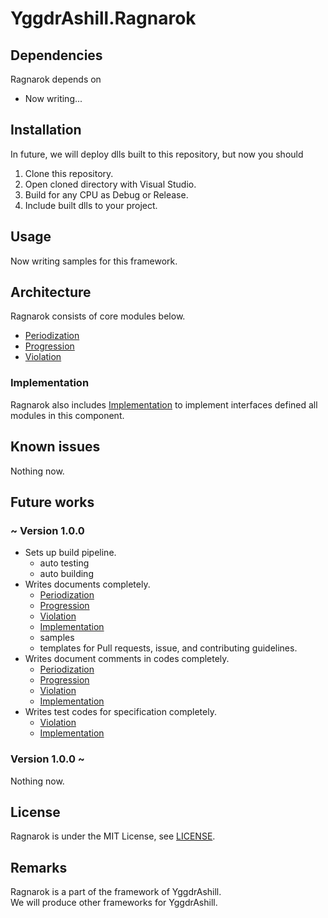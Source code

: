 # YggdrAshill.Ragnarok

<!-- ## Specifications

Now writing...

### Normal scenarios

Now writing...

### Abnormal scenarios

Now writing... -->

## Dependencies

Ragnarok depends on

- Now writing...

## Installation

In future, we will deploy dlls built to this repository, but now you should

1. Clone this repository.
1. Open cloned directory with Visual Studio.
1. Build for any CPU as Debug or Release.
1. Include built dlls to your project.

## Usage

Now writing samples for this framework.

## Architecture

Ragnarok consists of core modules below.

- [Periodization](./Documentation/Periodization.md)
- [Progression](./Documentation/Progression.md)
- [Violation](./Documentation/Violation.md)

### Implementation

Ragnarok also includes [Implementation](./Documentation/Implementation.md) to implement interfaces defined all modules in this component.

## Known issues

Nothing now.

## Future works

### ~ Version 1.0.0

- Sets up build pipeline.
  - auto testing
  - auto building
- Writes documents completely.
  - [Periodization](./Documentation/Periodization.md)
  - [Progression](./Documentation/Progression.md)
  - [Violation](./Documentation/Violation.md)
  - [Implementation](./Documentation/Implementation.md)
  - samples
  - templates for Pull requests, issue, and contributing guidelines.
- Writes document comments in codes completely.
  - [Periodization](./Documentation/Periodization.md)
  - [Progression](./Documentation/Progression.md)
  - [Violation](./Documentation/Violation.md)
  - [Implementation](./Documentation/Implementation.md)
- Writes test codes for specification completely.
  - [Violation](./Documentation/Violation.md)
  - [Implementation](./Documentation/Implementation.md)

### Version 1.0.0 ~

Nothing now.

## License

Ragnarok is under the MIT License, see [LICENSE](./LICENSE.txt).

## Remarks

Ragnarok is a part of the framework of YggdrAshill.  
We will produce other frameworks for YggdrAshill.
